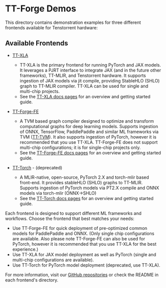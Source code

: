 # TT-Forge Demos

This directory contains demonstration examples for three different frontends available for Tenstorrent hardware:

## Available Frontends

- [TT-XLA](https://github.com/tenstorrent/tt-xla)
  - TT-XLA is the primary frontend for running PyTorch and JAX models. It leverages a PJRT interface to integrate JAX (and in the future other frameworks), TT-MLIR, and Tenstorrent hardware. It supports ingestion of JAX models via jit compile, providing StableHLO (SHLO) graph to TT-MLIR compiler. TT-XLA can be used for single and multi-chip projects.
  - See the [TT-XLA docs pages](https://docs.tenstorrent.com/tt-xla) for an overview and getting started guide.

- [TT-Forge-FE](https://github.com/tenstorrent/tt-forge-fe)
  - A TVM based graph compiler designed to optimize and transform computational graphs for deep learning models. Supports ingestion of ONNX, TensorFlow, PaddlePaddle and similar ML frameworks via TVM ([TT-TVM](https://github.com/tenstorrent/tt-tvm)). It also supports ingestion of PyTorch, however it is recommended that you use TT-XLA. TT-Forge-FE does not support multi-chip configurations; it is for single-chip projects only.
  - See the [TT-Forge-FE docs pages](https://docs.tenstorrent.com/tt-forge-fe/getting-started.html) for an overview and getting started guide.

- [TT-Torch](https://github.com/tenstorrent/tt-torch) - (deprecated)
  - A MLIR-native, open-source, PyTorch 2.X and torch-mlir based front-end. It provides stableHLO (SHLO) graphs to TT-MLIR. Supports ingestion of PyTorch models via PT2.X compile and ONNX models via torch-mlir (ONNX->SHLO)
  - See the [TT-Torch docs pages](https://docs.tenstorrent.com/tt-torch) for an overview and getting started guide.

Each frontend is designed to support different ML frameworks and workflows. Choose the frontend that best matches your needs:
- Use TT-Forge-FE for quick deployment of pre-optimized common models for PaddlePaddle and ONNX. (Only single chip configurations are available. Also please note TT-Forge-FE can also be used for PyTorch, however it is recommended that you use TT-XLA for the best experience.)
- Use TT-XLA for JAX model deployment as well as PyTorch (single and multi-chip configurations are available).
- Use TT-Torch for PyTorch model deployment (deprecated, use TT-XLA).


For more information, visit our [GitHub repositories](https://github.com/tenstorrent) or check the README in each frontend's directory.
